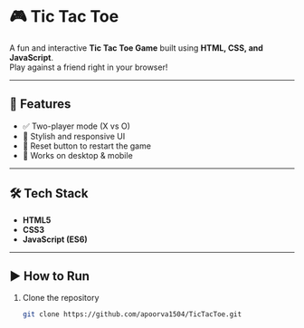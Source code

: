 # 🎮 Tic Tac Toe  

A fun and interactive **Tic Tac Toe Game** built using **HTML, CSS, and JavaScript**.  
Play against a friend right in your browser!  

---

## 🚀 Features
- ✅ Two-player mode (X vs O)  
- 🎨 Stylish and responsive UI  
- 🔄 Reset button to restart the game  
- 📱 Works on desktop & mobile  

---

## 🛠️ Tech Stack
- **HTML5**  
- **CSS3**  
- **JavaScript (ES6)**  

---

## ▶️ How to Run
1. Clone the repository  
   ```bash
   git clone https://github.com/apoorva1504/TicTacToe.git
